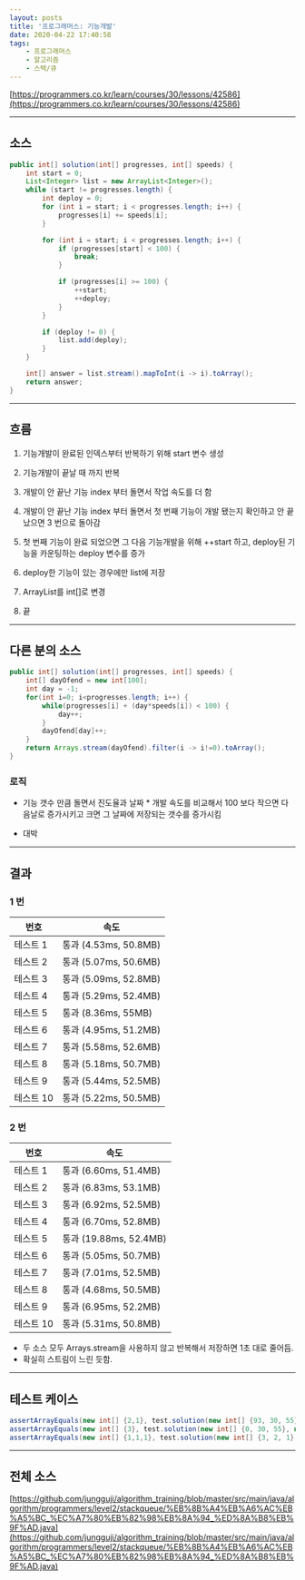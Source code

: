 ```yaml
---
layout: posts
title: '프로그래머스: 기능개발'
date: 2020-04-22 17:40:58
tags:
    - 프로그래머스
    - 알고리즘
    - 스택/큐
---
```


[https://programmers.co.kr/learn/courses/30/lessons/42586](https://programmers.co.kr/learn/courses/30/lessons/42586)

* * *

## 소스

```java
public int[] solution(int[] progresses, int[] speeds) {
    int start = 0;
    List<Integer> list = new ArrayList<Integer>();
    while (start != progresses.length) {
        int deploy = 0;
        for (int i = start; i < progresses.length; i++) {
            progresses[i] += speeds[i];
        }

        for (int i = start; i < progresses.length; i++) {
            if (progresses[start] < 100) {
                break;
            }

            if (progresses[i] >= 100) {
                ++start;
                ++deploy;
            }
        }

        if (deploy != 0) {
            list.add(deploy);
        }
    }

    int[] answer = list.stream().mapToInt(i -> i).toArray();
    return answer;
}
```

* * *

## 흐름

1. 기능개발이 완료된 인덱스부터 반복하기 위해 start 변수 생성

2. 기능개발이 끝날 때 까지 반복

3. 개발이 안 끝난 기능 index 부터 돌면서 작업 속도를 더 함

4. 개발이 안 끝난 기능 index 부터 돌면서 첫 번째 기능이 개발 됐는지 확인하고 안 끝났으면 3 번으로 돌아감

5. 첫 번째 기능이 완료 되었으면 그 다음 기능개발을 위해 ++start 하고, deploy된 기능을 카운팅하는 deploy 변수를 증가

6. deploy한 기능이 있는 경우에만 list에 저장

7. ArrayList를 int[]로 변경

8. 끝

* * *

## 다른 분의 소스

```java
public int[] solution(int[] progresses, int[] speeds) {
    int[] dayOfend = new int[100];
    int day = -1;
    for(int i=0; i<progresses.length; i++) {
        while(progresses[i] + (day*speeds[i]) < 100) {
            day++;
        }
        dayOfend[day]++;
    }
    return Arrays.stream(dayOfend).filter(i -> i!=0).toArray();
}
```

### 로직

- 기능 갯수 만큼 돌면서 진도율과 날짜 * 개발 속도를 비교해서 100 보다 작으면 다음날로 증가시키고 크면 그 날짜에 저장되는 갯수를 증가시킴

- 대박

* * *

## 결과

### 1 번

|번호|속도|
|----|----|
|테스트 1 |   통과 (4.53ms, 50.8MB)
|테스트 2 |   통과 (5.07ms, 50.6MB)
|테스트 3 |   통과 (5.09ms, 52.8MB)
|테스트 4 |   통과 (5.29ms, 52.4MB)
|테스트 5 |   통과 (8.36ms, 55MB)
|테스트 6 |   통과 (4.95ms, 51.2MB)
|테스트 7 |   통과 (5.58ms, 52.6MB)
|테스트 8 |   통과 (5.18ms, 50.7MB)
|테스트 9 |   통과 (5.44ms, 52.5MB)
|테스트 10 |   통과 (5.22ms, 50.5MB)

### 2 번

|번호|속도|
|----|----|
|테스트 1 |   통과 (6.60ms, 51.4MB)
|테스트 2 |   통과 (6.83ms, 53.1MB)
|테스트 3 |   통과 (6.92ms, 52.5MB)
|테스트 4 |   통과 (6.70ms, 52.8MB)
|테스트 5 |   통과 (19.88ms, 52.4MB)
|테스트 6 |   통과 (5.05ms, 50.7MB)
|테스트 7 |   통과 (7.01ms, 52.5MB)
|테스트 8 |   통과 (4.68ms, 50.5MB)
|테스트 9 |   통과 (6.95ms, 52.2MB)
|테스트 10 |   통과 (5.31ms, 50.8MB)

- 두 소스 모두 Arrays.stream을 사용하지 않고 반복해서 저장하면 1초 대로 줄어듬.
- 확실히 스트림이 느린 듯함.

* * *

## 테스트 케이스

```java
assertArrayEquals(new int[] {2,1}, test.solution(new int[] {93, 30, 55}, new int[] {1, 30, 5}));
assertArrayEquals(new int[] {3}, test.solution(new int[] {0, 30, 55}, new int[] {1, 99, 99}));
assertArrayEquals(new int[] {1,1,1}, test.solution(new int[] {3, 2, 1}, new int[] {1, 1, 1}));
```

* * *

## 전체 소스

[https://github.com/jungguji/algorithm_training/blob/master/src/main/java/algorithm/programmers/level2/stackqueue/%EB%8B%A4%EB%A6%AC%EB%A5%BC_%EC%A7%80%EB%82%98%EB%8A%94_%ED%8A%B8%EB%9F%AD.java](https://github.com/jungguji/algorithm_training/blob/master/src/main/java/algorithm/programmers/level2/stackqueue/%EB%8B%A4%EB%A6%AC%EB%A5%BC_%EC%A7%80%EB%82%98%EB%8A%94_%ED%8A%B8%EB%9F%AD.java)